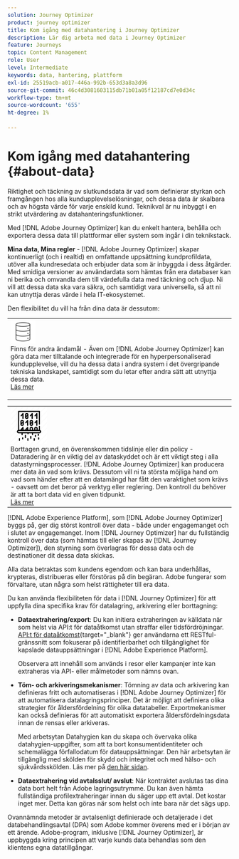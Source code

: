 ```yaml
---
solution: Journey Optimizer
product: journey optimizer
title: Kom igång med datahantering i Journey Optimizer
description: Lär dig arbeta med data i Journey Optimizer
feature: Journeys
topic: Content Management
role: User
level: Intermediate
keywords: data, hantering, plattform
exl-id: 25519acb-a017-446a-992b-653d3a8a3d96
source-git-commit: 46c4d3081603115db71b01a05f12187cd7e0d34c
workflow-type: tm+mt
source-wordcount: '655'
ht-degree: 1%

---
```


# Kom igång med datahantering {#about-data}

Riktighet och täckning av slutkundsdata är vad som definierar styrkan och framgången hos alla kundupplevelselösningar, och dessa data är skalbara och av högsta värde för varje enskild kund. Teknikval är nu inbyggt i en strikt utvärdering av datahanteringsfunktioner.

Med [!DNL Adobe Journey Optimizer] kan du enkelt hantera, behålla och exportera dessa data till plattformar eller system som ingår i din teknikstack.

**Mina data, Mina regler** - [!DNL Adobe Journey Optimizer] skapar kontinuerligt (och i realtid) en omfattande uppsättning kundprofildata, utöver alla kundresedata och erbjuder data som är inbyggda i dess åtgärder. Med smidiga versioner av användardata som hämtas från era databaser kan ni berika och omvandla dem till värdefulla data med täckning och djup. Ni vill att dessa data ska vara säkra, och samtidigt vara universella, så att ni kan utnyttja deras värde i hela IT-ekosystemet.

Den flexibilitet du vill ha från dina data är dessutom:


<table style="table-layout:fixed">
<tr style="border: 0;">
  <td>
    <div><img alt="mål" src="assets/do-not-localize/dest.png" /> 
    <br> Finns för andra ändamål - Även om [!DNL Adobe Journey Optimizer] kan göra data mer tilltalande och integrerade för en hyperpersonaliserad kundupplevelse, vill du ha dessa data i andra system i det övergripande tekniska landskapet, samtidigt som du letar efter andra sätt att utnyttja dessa data.
    <div>
     <a href="../integrations/ajo-integrations.md">Läs mer</a></div>
    </div>
    <br>
  </td>
</tr>
</table>

<!--td>
    <div><img alt="retention" src="assets/do-not-localize/retention.png" />  
    <br>Retained for a stipulated duration – Industry or regional regulations (such as GDPR or CCPA) or internal data governance policies stipulate how long or how short a duration, data needs to be maintained or archived in Adobe Experience Platform Data Lake. <a href="../privacy/get-started-privacy.md">Learn more</a></div>
  </td>
</tr>
<tr style="border: 0;"-->
<table style="table-layout:fixed">
<tr style="border: 0;">
  <td>
    <div><img alt="policy" src="assets/do-not-localize/policy.png" /> 
    <br> Borttagen grund, en överenskommen tidslinje eller din policy - Dataradering är en viktig del av dataskyddet och är ett viktigt steg i alla datastyrningsprocesser. [!DNL Adobe Journey Optimizer] kan producera mer data än vad som krävs. Dessutom vill ni ta största möjliga hand om vad som händer efter att en datamängd har fått den varaktighet som krävs - oavsett om det beror på verktyg eller reglering. Den kontroll du behöver är att ta bort data vid en given tidpunkt. 
    </div>
      <div>
     <a href="../privacy/data-hygiene.md">Läs mer</a></div>
    </div>
  </td>
</tr>
</table>

[!DNL Adobe Experience Platform], som [!DNL Adobe Journey Optimizer] byggs på, ger dig störst kontroll över data - både under engagemanget och i slutet av engagemanget. Inom [!DNL Journey Optimizer] har du fullständig kontroll över data (som hämtas till eller skapas av [!DNL Journey Optimizer]), den styrning som överlagras för dessa data och de destinationer dit dessa data skickas.

Alla data betraktas som kundens egendom och kan bara underhållas, krypteras, distribueras eller förstöras på din begäran. Adobe fungerar som förvaltare, utan några som helst rättigheter till era data.

Du kan använda flexibiliteten för data i [!DNL Journey Optimizer] för att uppfylla dina specifika krav för datalagring, arkivering eller borttagning:

* **Dataextrahering/export**: Du kan initiera extraheringen av källdata när som helst via API:t för dataåtkomst utan straffar eller tidsfördröjningar. [API:t för dataåtkomst](https://experienceleague.adobe.com/docs/experience-platform/data-access/api.html){target="_blank"} ger användarna ett RESTful-gränssnitt som fokuserar på identifierbarhet och tillgänglighet för kapslade datauppsättningar i [!DNL Adobe Experience Platform]. <!--In the future (on roadmap), you can use file-based destinations to export and migrate log data from Adobe Journey Optimizer. -->

  Observera att innehåll som används i resor eller kampanjer inte kan extraheras via API- eller målmetoder som nämns ovan.

<!--
* **Profile Service Data Retention**: For Behavioral and Time series data appended to any Profile, you may choose to use Journey Optimizer's default setting of retaining this data for up to 91 days from the date of its addition to a Profile, or until an alternative time-period selected by the you. The time that Adobe keeps this data varies from contract to contract, and is outlined in an organization's data retention policy.

  Learn more about Experience Event expirations in [Adobe Experience Platform documentation](https://experienceleague.adobe.com/docs/experience-platform/profile/event-expirations.html){target="_blank"}.
-->

* **Töm- och arkiveringsmekanismer**: Tömning av data och arkivering kan definieras fritt och automatiseras i [!DNL Adobe Journey Optimizer] för att automatisera datalagringsprinciper. Det är möjligt att definiera olika strategier för åldersfördelning för olika datatabeller. Exportmekanismer kan också definieras för att automatiskt exportera åldersfördelningsdata innan de rensas eller arkiveras.

  Med arbetsytan Datahygien kan du skapa och övervaka olika datahygien-uppgifter, som att ta bort konsumentidentiteter och schemalägga förfallodatum för datauppsättningar. Den här arbetsytan är tillgänglig med skölden för skydd och integritet och med hälso- och sjukvårdsskölden. Läs mer på [den här sidan](../privacy/data-hygiene.md).

<!--
* **Data Lake and Deletions**: Customer Data stored in the Data Lake can be retained by Journey Optimizer:
    
    * for 7 days to facilitate the onboarding of Customer Data into the Profile Services, after which it may be permanently deleted, or
    * until chosen to be deleted by you

-->

* **Dataextrahering vid avtalsslut/ avslut**: När kontraktet avslutas tas dina data bort helt från Adobe lagringsutrymme. Du kan även hämta fullständiga profilextraheringar innan du säger upp ett avtal. Det kostar inget mer. Detta kan göras när som helst och inte bara när det sägs upp.

Ovannämnda metoder är avtalsenligt definierade och detaljerade i det databehandlingsavtal (DPA) som Adobe kommer överens med er i början av ett ärende. Adobe-program, inklusive [!DNL Journey Optimizer], är uppbyggda kring principen att varje kunds data behandlas som den klientens egna datatillgångar.
